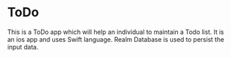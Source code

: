 # ToDo

This is a ToDo app which will help an individual to maintain a Todo list.
It is an ios app and uses Swift language. 
Realm Database is used to persist the input data.
